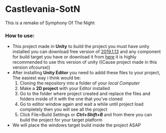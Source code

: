 # Castlevania-SotN
This is a remake of Symphony Of The Night


### How to use:
   - This project made in **Unity** to build the project you must have unity installed you can download free version of [2019.1.13](https://unity3d.com/unity/whats-new/2019.1.13)
   and any component for build target you have or download it from [here](https://forum.unity.com/threads/unity-on-linux-release-notes-and-known-issues.350256/page-2#post-4458286)
   it is highly recommended to use this version of unity ((Cause project made in this version ofcourse))
   - After installing **Unity Editor** you need to addd these files to your project, The easiest way i think would be:
     1. Cloning the repository into a folder of your *local Computer*
     2. Make a **2D project** with your Editor installed
     3. Go to the folder where project created and replace the files and folders inside of it with the one that you've cloned
     4. Go to editor window again and wait a while until project load completely then you will see all the project
     5. Click File>Build Settings or ***Ctrl+Shift+B*** and from there you can build the project for your target platform
   - We will place the windows target build inside the project ASAP
